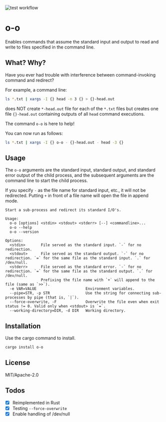 ![test workflow](https://github.com/tos-kamiya/o-o/workflows/Tests/badge.svg)

o-o
===

Enables commands that assume the standard input and output to read and write to files specified in the command line.

## What? Why?

Have you ever had trouble with interference between command-invoking command and redirect?

For example, a command line:

```sh
ls *.txt | xargs -I {} head -n 3 {} > {}-head.out
```

does NOT create `*-head.out` file for each of the `*.txt` files but creates one file `{}-head.out` containing outputs of all `head` command executions.

The command `o-o` is here to help!

You can now run as follows:

```sh
ls *.txt | xargs -I {} o-o - {}-head.out - head -3 {}
```

## Usage

The `o-o` arguments are the standard input, standard output, and standard error output of the child process, and the subsequent arguments are the command line to start the child process.

If you specify `-` as the file name for standard input, etc., it will not be redirected. Putting `+` in front of a file name will open the file in append mode.

```
Start a sub-process and redirect its standard I/O's.

Usage:
  o-o [options] <stdin> <stdout> <stderr> [--] <commandline>...
  o-o --help
  o-o --version

Options:
  <stdin>       File served as the standard input. `-` for no redirection.
  <stdout>      File served as the standard output. `-` for no redirection. `=` for the same file as the standard input. `.` for /dev/null.
  <stderr>      File served as the standard error. `-` for no redirection. `=` for the same file as the standard output. `.` for /dev/null.
                Prefixing the file name with `+` will append to the file (same as `>>`).
  -e VAR=VALUE                      Environment variables.
  --pipe=STR, -p STR                Use the string for connecting sub-processes by pipe (that is, `|`).
  --force-overwrite, -F             Overwrite the file even when exit status != 0. Valid only when <stdout> is `=`.
  --working-directory=DIR, -d DIR   Working directory.
```

## Installation

Use the cargo command to install.

```sh
cargo install o-o
```

## License

MIT/Apache-2.0

## Todos

- [x] Reimplemented in Rust
- [x] Testing `--force-overwrite`
- [x] Enable handling of /dev/null